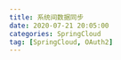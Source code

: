 ```yaml
---
title: 系统间数据同步
date: 2020-07-21 20:05:00
categories: SpringCloud
tag: [SpringCloud, OAuth2]
---
```


<!-- more -->